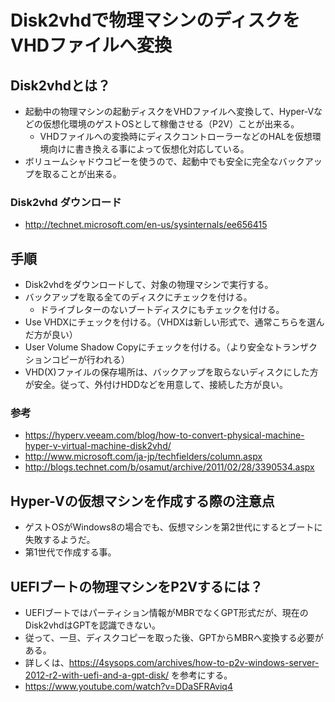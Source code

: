 ﻿# Disk2vhdで物理マシンのディスクをVHDファイルへ変換

## Disk2vhdとは？

- 起動中の物理マシンの起動ディスクをVHDファイルへ変換して、Hyper-Vなどの仮想化環境のゲストOSとして稼働させる（P2V）ことが出来る。
  - VHDファイルへの変換時にディスクコントローラーなどのHALを仮想環境向けに書き換える事によって仮想化対応している。
- ボリュームシャドウコピーを使うので、起動中でも安全に完全なバックアップを取ることが出来る。

### Disk2vhd ダウンロード

- http://technet.microsoft.com/en-us/sysinternals/ee656415

## 手順

- Disk2vhdをダウンロードして、対象の物理マシンで実行する。
- バックアップを取る全てのディスクにチェックを付ける。
  - ドライブレターのないブートディスクにもチェックを付ける。
- Use VHDXにチェックを付ける。（VHDXは新しい形式で、通常こちらを選んだ方が良い）
- User Volume Shadow Copyにチェックを付ける。（より安全なトランザクションコピーが行われる）
- VHD(X)ファイルの保存場所は、バックアップを取らないディスクにした方が安全。従って、外付けHDDなどを用意して、接続した方が良い。

### 参考

- https://hyperv.veeam.com/blog/how-to-convert-physical-machine-hyper-v-virtual-machine-disk2vhd/
- http://www.microsoft.com/ja-jp/techfielders/column.aspx
- http://blogs.technet.com/b/osamut/archive/2011/02/28/3390534.aspx

## Hyper-Vの仮想マシンを作成する際の注意点

- ゲストOSがWindows8の場合でも、仮想マシンを第2世代にするとブートに失敗するようだ。
- 第1世代で作成する事。

## UEFIブートの物理マシンをP2Vするには？

- UEFIブートではパーティション情報がMBRでなくGPT形式だが、現在のDisk2vhdはGPTを認識できない。
- 従って、一旦、ディスクコピーを取った後、GPTからMBRへ変換する必要がある。
- 詳しくは、https://4sysops.com/archives/how-to-p2v-windows-server-2012-r2-with-uefi-and-a-gpt-disk/ を参考にする。
- https://www.youtube.com/watch?v=DDaSFRAviq4
